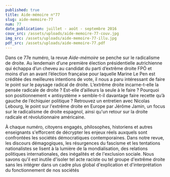 ```yaml
---
published: true
title: Aide-mémoire n°77
slug: aide-memoire-77
num: 77
date_publication: juillet - août - septembre 2016
couv_src: /assets/uploads/aide-memoire-77-couv.jpg
img_src: /assets/uploads/aide-memoire-77-illu.jpg
pdf_src: /assets/uploads/aide-memoire-77.pdf
---
```

Dans ce 77e numéro, la revue _Aide-mémoire_ se penche sur le radicalisme de droite. Au lendemain d’une première élection présidentielle autrichienne qui échappa d’un cheveu au candidat du parti d’extrême droite FPÖ et moins d’un an avant l’élection française pour laquelle Marine Le Pen est créditée des meilleures intentions de vote, il nous a paru intéressant de faire le point sur le paysage radical de droite. L’extrême droite incarne-t-elle la pensée radicale de droite ? Est-elle d’ailleurs la seule à le faire ? Pourquoi son positionnement « antisystème » semble-t-il davantage faire recette qu’à gauche de l’échiquier politique ? Retrouvez un entretien avec Nicolas Lebourg, le point sur l'extrême droite en Europe par Jérôme Jamin, un focus sur le radicalisme de droite espagnol, ainsi qu'un retour sur la droite radicale et révolutionnaire américaine.



À chaque numéro, citoyens engagés, philosophes, historiens et autres enseignants s'efforcent de décrypter les enjeux réels auxquels sont confrontées les sociétés démocratiques contemporaines. Dans notre revue, les discours démagogiques, les résurgences du fascisme et les tentations nationalistes se lisent à la lumière de la mondialisation, des relations politiques internationales, des inégalités et de l'exclusion sociale. Nous savons qu'il est inutile d'isoler tel acte raciste ou tel groupe d'extrême droite sans les intégrer dans un cadre plus global d'explication et d'interprétation du fonctionnement de nos sociétés
